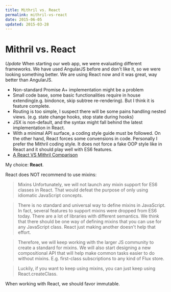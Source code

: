 ```yaml
---
title: Mithril vs. React
permalink: mithril-vs-react
date: 2015-06-05
updated: 2015-03-28
---
```


# Mithril vs. React

*Update* When starting our web app, we were evaluating different frameworks.
We have used AngularJS before and don't like it, so we were looking something
better. We are using React now and it was great, way better than AngularJS.

- Non-standard Promise A+ implementation might be a problem
- Small code base, some basic functionalities require in house extending(e.g. bindonce, skip subtree re-rendering). But I think it is feature complete.
- Routing is too simple, I suspect there will be some pains handling nested views. (e.g. state change hooks, stop state during hooks)
- JSX is non-default, and the syntax might fall behind the latest implementation in React.
- With a minimal API surface, a coding style guide must be followed. On the other hand, React forces some convensions in code. Personally I prefer the Mithril coding style. It does not force a fake OOP style like in React and it should play well with ES6 features.
- [A React VS Mithril Comparison](https://docs.google.com/spreadsheets/d/10hSqLO-wR77DKS_f_Zbv-IMLMaKnLZ1pGw-TQqF9Ab0/edit#gid=0)

My choice: **React**.

React does NOT recommend to use mixins:
> Mixins
> Unfortunately, we will not launch any mixin support for ES6 classes in React. That would defeat the purpose of only using idiomatic JavaScript concepts.

> There is no standard and universal way to define mixins in JavaScript. In fact, several features to support mixins were dropped from ES6 today. There are a lot of libraries with different semantics. We think that there should be one way of defining mixins that you can use for any JavaScript class. React just making another doesn't help that effort.

> Therefore, we will keep working with the larger JS community to create a standard for mixins. We will also start designing a new compositional API that will help make common tasks easier to do without mixins. E.g. first-class subscriptions to any kind of Flux store.

> Luckily, if you want to keep using mixins, you can just keep using React.createClass.

When working with React, we should favor immutable.
